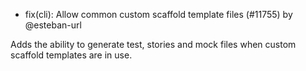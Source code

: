 - fix(cli): Allow common custom scaffold template files (#11755) by @esteban-url

Adds the ability to generate test, stories and mock files when custom scaffold templates are in use.
